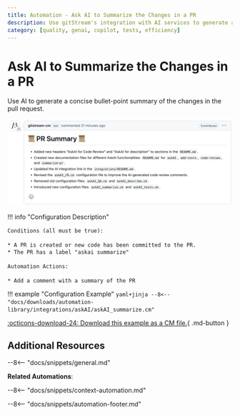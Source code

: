 ```yaml
---
title: Automation - Ask AI to Summarize the Changes in a PR
description: Use gitStream's integration with AI services to generate a summary of the changes in the PR.
category: [quality, genai, copilot, tests, efficiency]
---
```

# Ask AI to Summarize the Changes in a PR

<!-- --8<-- [start:example]-->
Use AI to generate a concise bullet-point summary of the changes in the pull request.

![summarized-pr](/automations/integrations/askAI/summarize-pr/summarized-pr.png)

!!! info "Configuration Description"

    Conditions (all must be true):

    * A PR is created or new code has been committed to the PR.
    * The PR has a label "askai summarize"

    Automation Actions:

    * Add a comment with a summary of the PR

!!! example "Configuration Example"
    ```yaml+jinja
    --8<-- "docs/downloads/automation-library/integrations/askAI/askAI_summarize.cm"
    ```
    <div class="result" markdown>
        <span>
        [:octicons-download-24: Download this example as a CM file.](/downloads/automation-library/integrations/askAI/askAI-QA.cm){ .md-button }
        </span>
    </div>
<!-- --8<-- [end:example]-->

## Additional Resources

--8<-- "docs/snippets/general.md"

**Related Automations**:

--8<-- "docs/snippets/context-automation.md"

--8<-- "docs/snippets/automation-footer.md"
